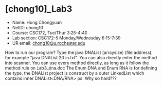 # [chong10]_Lab3
* Name: Hong Chongyuan
* NetID: chong10
* Course: CSC172, Tue/Thur 3:25-4:40 
* Lab section:  CSC172-5    Monday/Wednesday 6:15-7:39
* UR email: chong10@u.rochester.edu

How to run our program?
Type the java DNAList (arraysize) (file address), for example "java DNAList 20 in.txt". You can also directly enter the method into scanner.
You can use every method directly, as long as it follow the method rule on Lab3_dna.doc
The Enum DNA and Enum RNA is for defining the type, the DNAList project is construct by a outer LinkedList which contains inner DNAList<DNA/RNA>
ps: Why so hard???
